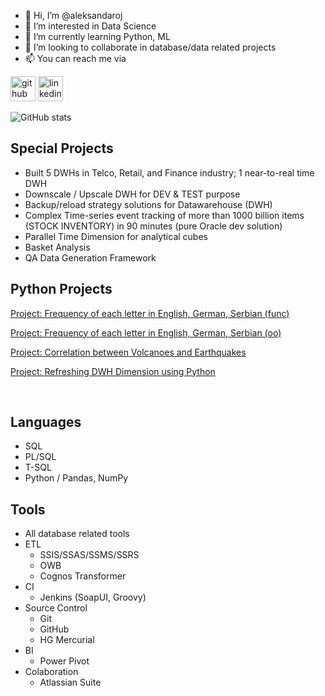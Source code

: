 - 👋 Hi, I’m @aleksandaroj
- 👀 I’m interested in Data Science
- 🌱 I’m currently learning Python, ML
- 💞️ I’m looking to collaborate in database/data related projects
- 📫 You can reach me via

[<img src='https://cdn.jsdelivr.net/npm/simple-icons@3.0.1/icons/github.svg' alt='github' height='40'>](https://github.com/aleksandaroj)  [<img src='https://cdn.jsdelivr.net/npm/simple-icons@3.0.1/icons/linkedin.svg' alt='linkedin' height='40'>](https://www.linkedin.com/in/aleksandardimitrievski/)  



![GitHub stats](https://github-readme-stats.vercel.app/api?username=aleksandaroj&show_icons=true)  


<!---
aleksandaroj/aleksandaroj is a ✨ special ✨ repository because its `README.md` (this file) appears on your GitHub profile.
You can click the Preview link to take a look at your changes.
--->

## Special Projects
- Built 5 DWHs in Telco, Retail, and Finance industry; 1 near-to-real time DWH
- Downscale / Upscale DWH for DEV & TEST purpose
- Backup/reload strategy solutions for Datawarehouse (DWH)
- Complex Time-series event tracking of more than 1000 billion items (STOCK INVENTORY) in 90 minutes (pure Oracle dev solution)
- Parallel Time Dimension for analytical cubes
- Basket Analysis
- QA Data Generation Framework

## Python Projects

<a href ="https://github.com/aleksandaroj/data/blob/main/Project_Frequency_of_each_letter.ipynb">Project: Frequency of each letter in English, German, Serbian (func)</a>

<a href ="https://github.com/aleksandaroj/data/blob/main/Project_Frequency_of_each_letter_oo.ipynb">Project: Frequency of each letter in English, German, Serbian (oo)</a>

<a href ="https://github.com/aleksandaroj/data/blob/main/Project_Volcanoes_and_Earthquakes.ipynb">Project: Correlation between Volcanoes and Earthquakes</a>

<a href ="https://github.com/aleksandaroj/data/blob/main/Project_Refreshing_DWH_Dimension_using_Python.ipynb">Project: Refreshing DWH Dimension using Python</a>

<br/>

## Languages
- SQL
- PL/SQL
- T-SQL
- Python / Pandas, NumPy

## Tools
- All database related tools
- ETL
  - SSIS/SSAS/SSMS/SSRS
  - OWB
  - Cognos Transformer
- CI
  - Jenkins (SoapUI, Groovy)
- Source Control
  - Git
  - GitHub
  - HG Mercurial
- BI
  - Power Pivot
- Colaboration
  - Atlassian Suite
